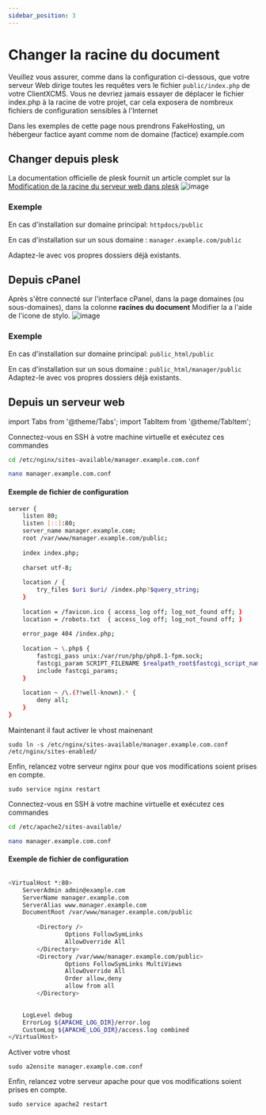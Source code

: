 ```yaml
---
sidebar_position: 3
---
```

# Changer la racine du document

Veuillez vous assurer, comme dans la configuration ci-dessous, que votre serveur Web dirige toutes les requêtes vers le fichier `public/index.php` de votre ClientXCMS. Vous ne devriez jamais essayer de déplacer le fichier index.php à la racine de votre projet, car cela exposera de nombreux fichiers de configuration sensibles à l'Internet

Dans les exemples de cette page nous prendrons FakeHosting, un hébergeur factice ayant comme nom de domaine (factice) example.com
## Changer depuis plesk
La documentation officielle de plesk fournit un article complet sur la [Modification de la racine du serveur web dans plesk](https://docs.plesk.com/fr-FR/onyx/administrator-guide/h%C3%A9bergement-web/structure-des-r%C3%A9pertoires-de-sites-web/d%C3%A9finir-une-racine-du-document-personnalis%C3%A9e.77500/)
![image](https://docs.plesk.com/fr-FR/onyx/administrator-guide/images/77501.webp)

### Exemple
En cas d'installation sur domaine principal:
`httpdocs/public`

En cas d'installation sur un sous domaine : 
```manager.example.com/public```

Adaptez-le avec vos propres dossiers déjà existants.

## Depuis cPanel

Après s'être connecté sur l'interface cPanel, dans la page domaines (ou sous-domaines), dans la colonne **racines du document**
Modifier la a l'aide de l'icone de stylo.
![image](https://media.discordapp.net/attachments/926274245225504779/954686279830888458/cpanel.png)

### Exemple
En cas d'installation sur domaine principal:
`public_html/public`

En cas d'installation sur un sous domaine :
```public_html/manager/public```
Adaptez-le avec vos propres dossiers déjà existants.

## Depuis un serveur web

import Tabs from '@theme/Tabs';
import TabItem from '@theme/TabItem';

<Tabs>
<TabItem value="Nginx" label="Nginx">

Connectez-vous en SSH à votre machine virtuelle et exécutez ces commandes
```bash
cd /etc/nginx/sites-available/manager.example.com.conf
```
```bash
nano manager.example.com.conf
```
#### Exemple de fichier de configuration
```bash
server {
    listen 80;
    listen [::]:80;
    server_name manager.example.com;
    root /var/www/manager.example.com/public;
 
    index index.php;
 
    charset utf-8;
 
    location / {
        try_files $uri $uri/ /index.php?$query_string;
    }
 
    location = /favicon.ico { access_log off; log_not_found off; }
    location = /robots.txt  { access_log off; log_not_found off; }
 
    error_page 404 /index.php;
 
    location ~ \.php$ {
        fastcgi_pass unix:/var/run/php/php8.1-fpm.sock;
        fastcgi_param SCRIPT_FILENAME $realpath_root$fastcgi_script_name;
        include fastcgi_params;
    }
 
    location ~ /\.(?!well-known).* {
        deny all;
    }
}
```
Maintenant il faut activer le vhost mainenant

```sudo ln -s /etc/nginx/sites-available/manager.example.com.conf /etc/nginx/sites-enabled/```

Enfin, relancez votre serveur nginx pour que vos modifications soient prises en compte.

```sudo service nginx restart```


</TabItem>

<TabItem value="apache" label="Apache">

Connectez-vous en SSH à votre machine virtuelle et exécutez ces commandes
```bash
cd /etc/apache2/sites-available/
```
```bash
nano manager.example.com.conf
```
#### Exemple de fichier de configuration
```bash

<VirtualHost *:80>
    ServerAdmin admin@example.com
    ServerName manager.example.com
    ServerAlias www.manager.example.com
    DocumentRoot /var/www/manager.example.com/public
     
        <Directory />
                Options FollowSymLinks
                AllowOverride All
        </Directory>
        <Directory /var/www/manager.example.com/public>
                Options FollowSymLinks MultiViews
                AllowOverride All
                Order allow,deny
                allow from all
        </Directory>

     
    LogLevel debug
    ErrorLog ${APACHE_LOG_DIR}/error.log
    CustomLog ${APACHE_LOG_DIR}/access.log combined
</VirtualHost>
```

Activer votre vhost

```sudo a2ensite manager.example.com.conf```

Enfin, relancez votre serveur apache pour que vos modifications soient prises en compte.

```sudo service apache2 restart```

</TabItem>

</Tabs>
